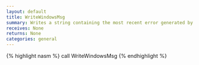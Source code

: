 ```yaml
---
layout: default
title: WriteWindowsMsg
summary: Writes a string containing the most recent error generated by your application to the output when executing a call to a system function.
receives: None
returns: None
categories: general
---
```

{% highlight nasm %}
call WriteWindowsMsg
{% endhighlight %}